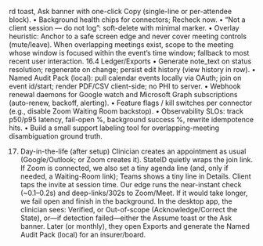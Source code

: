 ﻿rd toast, Ask banner with one-click Copy (single-line or per-attendee block).
• Background health chips for connectors; Recheck now.
• “Not a client session — do not log”: soft-delete with minimal marker.
• Overlay heuristic: Anchor to a safe screen edge and never cover meeting controls (mute/leave). When overlapping meetings exist, scope to the meeting whose window is focused within the event’s time window; fallback to most recent user interaction.
16.4 Ledger/Exports
• Generate note_text on status resolution; regenerate on change; persist edit history (view history in row).
• Named Audit Pack (local): pull calendar events locally via OAuth; join on event id/start; render PDF/CSV client-side; no PHI to server.
• Webhook renewal daemons for Google watch and Microsoft Graph subscriptions (auto-renew, backoff, alerting).
• Feature flags / kill switches per connector (e.g., disable Zoom Waiting Room backstop).
• Observability SLOs: track p50/p95 latency, fail-open %, background success %, rewrite idempotence hits.
• Build a small support labeling tool for overlapping-meeting disambiguation ground truth.

17. Day-in-the-life (after setup)
Clinician creates an appointment as usual (Google/Outlook; or Zoom creates it).
StateID quietly wraps the join link. If Zoom is connected, we also set a tiny agenda line (and, only if needed, a Waiting-Room link); Teams shows a tiny line in Details.
Client taps the invite at session time.
Our edge runs the near-instant check (~0.1–0.2s) and deep-links/302s to Zoom/Meet. If it would take longer, we fail open and finish in the background.
In the desktop app, the clinician sees:
Verified, or Out-of-scope (Acknowledge/Correct the State), or—if detection failed—either the Assume toast or the Ask banner.
Later (or monthly), they open Exports and generate the Named Audit Pack (local) for an insurer/board.


